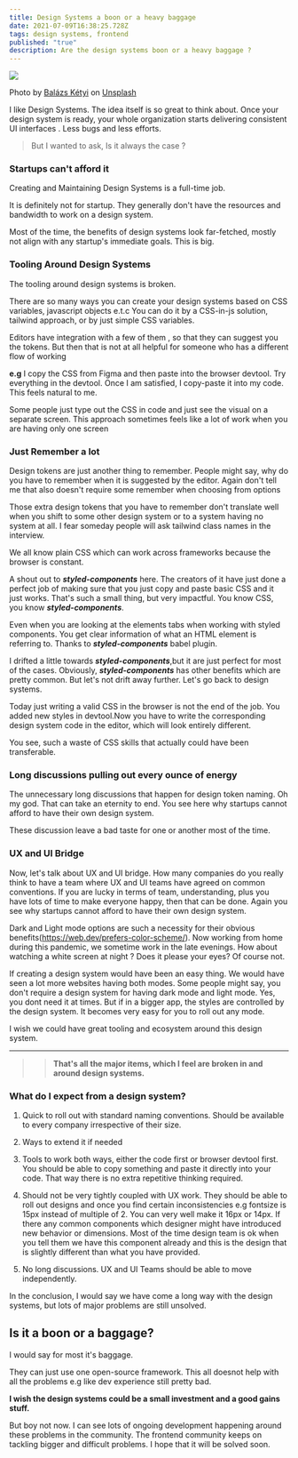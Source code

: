 ```yaml
---
title: Design Systems a boon or a heavy baggage
date: 2021-07-09T16:38:25.728Z
tags: design systems, frontend
published: "true"
description: Are the design systems boon or a heavy baggage ?
---
```


![](https://images.unsplash.com/photo-1558655146-d09347e92766?ixid=MnwxMjA3fDB8MHxwaG90by1wYWdlfHx8fGVufDB8fHx8&ixlib=rb-1.2.1&auto=format&fit=crop&w=1000&q=80)

Photo by <a href="https://unsplash.com/@balazsketyi?utm_source=unsplash&utm_medium=referral&utm_content=creditCopyText">Balázs Kétyi</a> on <a href="https://unsplash.com/s/photos/design?utm_source=unsplash&utm_medium=referral&utm_content=creditCopyText">Unsplash</a>

I like Design Systems. The idea itself is so great to think about. Once your design system is ready, your whole organization starts delivering
consistent UI interfaces . Less bugs and less efforts.

> But I wanted to ask, Is it always the case ?

### Startups can't afford it

Creating and Maintaining Design Systems is a full-time job.

It is definitely not for startup. They generally don't have the resources and bandwidth to work on a design system.

Most of the time, the benefits of design systems look far-fetched, mostly not align with any startup's immediate goals. This is big.

### Tooling Around Design Systems

The tooling around design systems is broken.

There are so many ways you can create your design systems
based on CSS variables, javascript objects e.t.c You can do it by a CSS-in-js solution, tailwind approach, or by just simple CSS variables.

Editors have integration with a few of them , so that they can suggest you the
tokens. But then that is not at all helpful for someone who has a different flow of working

**e.g** I copy the CSS from Figma and then paste into the browser devtool. Try everything in the devtool. Once I am satisfied, I copy-paste it into my code. This feels natural to me.

Some people just type out the CSS in code and just see the visual on a separate screen. This approach sometimes feels like a lot of work when you are having only one screen

### Just Remember a lot

Design tokens are just another thing to remember. People might say, why do you have to remember when it is suggested by the editor. Again don't tell me that also doesn't require some remember when choosing from options

Those extra design tokens that you have to remember don't translate well
when you shift to some other design system or to a system having no system at all. I fear someday people will ask tailwind class names in the interview.

We all know plain CSS which can work across frameworks because the browser is constant.

A shout out to _**styled-components**_ here. The creators of it have just done a
perfect job of making sure that you just copy and paste basic CSS and it just works. That's such a small thing, but very impactful.
You know CSS, you know _**styled-components**_.

Even when you are looking at the elements tabs when working with styled components. You get clear information of what an HTML element is referring to. Thanks to _**styled-components**_ babel plugin.

I drifted a little towards _**styled-components**_,but it are just perfect for most of the cases. Obviously, _**styled-components**_ has other benefits which are pretty common. But let's not drift away further. Let's go back to design systems.

Today just writing a valid CSS in the browser is not the end of the job. You added new styles in devtool.Now you have to write the corresponding design system code in the editor, which will look entirely different.

You see, such a waste of CSS skills that actually could have been transferable.

### Long discussions pulling out every ounce of energy

The unnecessary long discussions that happen for design token naming. Oh my god. That can take an eternity to end. You see here why startups cannot afford to have their own design system.

These discussion leave a bad taste for one or another most of the time.

### UX and UI Bridge

Now, let's talk about UX and UI bridge. How many companies do you really think to have a team where UX and UI teams have agreed on common conventions.
If you are lucky in terms of team, understanding, plus you have lots of time to make everyone happy, then that can be done. Again you see why startups cannot afford to have their own design system.

Dark and Light mode options are such a necessity for their obvious benefits(https://web.dev/prefers-color-scheme/). Now working from home during this pandemic, we sometime work in the late evenings.
How about watching a white screen at night ? Does it please your eyes?
Of course not.

If creating a design system would have been an easy thing. We would have seen a lot more websites having both modes.
Some people might say, you don't require a design system for having dark mode and light mode. Yes, you dont need it at times. But if in a bigger app, the styles are controlled by the design system. It becomes very easy for you to roll out any mode.

I wish we could have great tooling and ecosystem around this design system.

---

> > **That's all the major items, which I feel are broken in and around design systems.**

### What do I expect from a design system?

1. Quick to roll out with standard naming conventions. Should be available to
   every company irrespective of their size.

2. Ways to extend it if needed

3. Tools to work both ways, either the code first or browser devtool first. You should be able to copy something and paste it directly into your code. That way there is no extra repetitive thinking required.

4. Should not be very tightly coupled with UX work. They should be able to roll out designs and once you find certain inconsistencies e.g fontsize is 15px instead of multiple of 2. You can very well make it 16px or 14px.
   If there any common components which designer might have introduced new behavior or dimensions. Most of the time design team is ok when you tell them we have this component already and this is the design that is slightly different than what you have provided.

5. No long discussions. UX and UI Teams should be able to move independently.

In the conclusion, I would say we have come a long way with the design systems, but lots of major problems are still unsolved.

## Is it a boon or a baggage?

I would say for most it's baggage.

They can just use one open-source framework. This all doesnot help with all the problems e.g like dev experience still pretty bad.

**I wish the design systems could be a small investment and a good gains stuff.**

But boy not now. I can see lots of ongoing development happening around these problems in the community. The frontend community keeps on tackling bigger and difficult problems. I hope that it will be solved soon.
